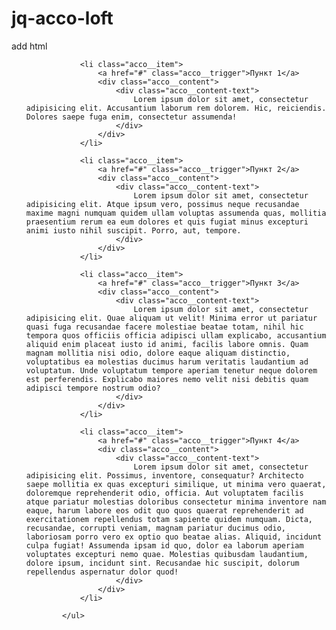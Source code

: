 # jq-acco-loft
add html
<ul class="acco">

                <li class="acco__item">
                    <a href="#" class="acco__trigger">Пункт 1</a>
                    <div class="acco__content">
                        <div class="acco__content-text">
                            Lorem ipsum dolor sit amet, consectetur adipisicing elit. Accusantium laborum rem dolorem. Hic, reiciendis. Dolores saepe fuga enim, consectetur assumenda!
                        </div>
                    </div>
                </li>

                <li class="acco__item">
                    <a href="#" class="acco__trigger">Пункт 2</a>
                    <div class="acco__content">
                        <div class="acco__content-text">
                            Lorem ipsum dolor sit amet, consectetur adipisicing elit. Atque ipsum vero, possimus neque recusandae maxime magni numquam quidem ullam voluptas assumenda quas, mollitia praesentium rerum ea eum dolores et quis fugiat minus excepturi animi iusto nihil suscipit. Porro, aut, tempore.
                        </div>
                    </div>
                </li>

                <li class="acco__item">
                    <a href="#" class="acco__trigger">Пункт 3</a>
                    <div class="acco__content">
                        <div class="acco__content-text">
                            Lorem ipsum dolor sit amet, consectetur adipisicing elit. Quae aliquam ut velit! Minima error ut pariatur quasi fuga recusandae facere molestiae beatae totam, nihil hic tempora quos officiis officia adipisci ullam explicabo, accusantium aliquid enim placeat iusto id animi, facilis labore omnis. Quam magnam mollitia nisi odio, dolore eaque aliquam distinctio, voluptatibus ea molestias ducimus harum veritatis laudantium ad voluptatum. Unde voluptatum tempore aperiam tenetur neque dolorem est perferendis. Explicabo maiores nemo velit nisi debitis quam adipisci tempore nostrum odio?
                        </div>
                    </div>
                </li>

                <li class="acco__item">
                    <a href="#" class="acco__trigger">Пункт 4</a>
                    <div class="acco__content">
                        <div class="acco__content-text">
                            Lorem ipsum dolor sit amet, consectetur adipisicing elit. Possimus, inventore, consequatur? Architecto saepe mollitia ex quas excepturi similique, ut minima vero quaerat, doloremque reprehenderit odio, officia. Aut voluptatem facilis atque pariatur molestias doloribus consectetur minima inventore nam eaque, harum labore eos odit quo quos quaerat reprehenderit ad exercitationem repellendus totam sapiente quidem numquam. Dicta, recusandae, corrupti veniam, magnam pariatur ducimus odio, laboriosam porro vero ex optio quo beatae alias. Aliquid, incidunt culpa fugiat! Assumenda ipsam id quo, dolor ea laborum aperiam voluptates excepturi nemo quae. Molestias quibusdam laudantium, dolore ipsum, incidunt sint. Recusandae hic suscipit, dolorum repellendus aspernatur dolor quod!
                        </div>
                    </div>
                </li>

            </ul>
            

